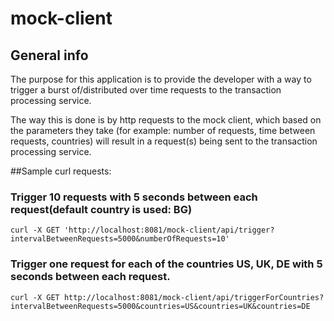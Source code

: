# mock-client

## General info
The purpose for this application is to provide the developer with a way to trigger
a burst of/distributed over time requests to the transaction processing service.

The way this is done is by http requests to the mock client, which based on the parameters they take
(for example: number of requests, time between requests, countries) will result in a request(s) being
sent to the transaction processing service.

##Sample curl requests:

### Trigger 10 requests with 5 seconds between each request(default country is used: BG)
```
curl -X GET 'http://localhost:8081/mock-client/api/trigger?intervalBetweenRequests=5000&numberOfRequests=10'
```

### Trigger one request for each of the countries US, UK, DE with 5 seconds between each request.
```
curl -X GET http://localhost:8081/mock-client/api/triggerForCountries?intervalBetweenRequests=5000&countries=US&countries=UK&countries=DE
```
